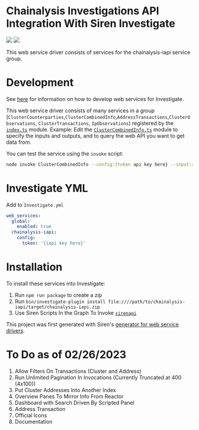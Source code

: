 # Chainalysis Investigations API Integration With Siren Investigate
![](https://addons.siren.io/assets/images/siren-logo.png)
![](https://logosarchive.com/wp-content/uploads/2022/01/Chainalysis-logo.png)


This web service driver consists of services for the chainalysis-iapi service group.

# Development
See [here](https://www.npmjs.com/package/@sirensolutions/web-service-interface) for information on how to develop web services for Investigate.

This web service driver consists of many services in a group (`ClusterCounterparties`,`ClusterCombinedInfo`,`AddressTransactions`,`ClusterObservations`, `ClusterTransactions`, `IpObservations`) registered by the [`index.ts`](src/index.ts) module. Example: Edit the [`ClusterCombinedInfo.ts`](src/ClusterCombinedInfo.ts) module to specify the inputs and outputs, and to query the web API you want to get data from.

You can test the service using the `invoke` script:
```bash
node invoke ClusterCombinedInfo --config:{token api key here} --input:asset BTC --input:address {bitcoin here}
```

# Investigate YML
Add to `Investigate.yml`
```yml
web_services:
  global:
    enabled: true
  chainalysis-iapi:
    config:
      token: '{iapi key here}'

```

# Installation
To install these services into Investigate:
1. Run `npm run package` to create a zip
1. Run `bin/investigate-plugin install file:////path/to/chainalysis-iapi/target/chainalysis-iapi.zip`
2. Use Siren Scripts In the Graph To Invoke [`sirenapi`](sirenscripts/sirenapi)

This project was first generated with Siren's [generator for web service drivers](https://www.npmjs.com/package/@sirensolutions/generator-web-service).

# To Do as of 02/26/2023
1. Allow Filters On Transactions (Cluster and Address)
2. Run Unlimited Pagination In Invocations (Currently Truncated at 400 (4x100))
3. Put Cluster Addresses Into Another Index
4. Overview Panes To Mirror Info From Reactor
5. Dashboard with Search Driven By Scripted Panel
6. Address Transaction
7. Official Icons
8. Documentation
